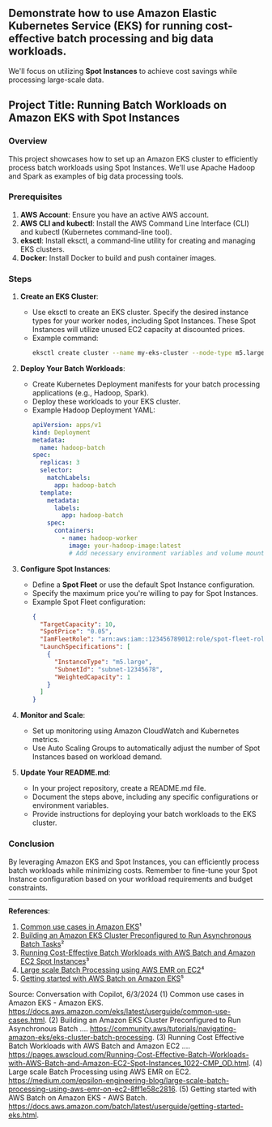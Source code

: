 ## Demonstrate how to use Amazon Elastic Kubernetes Service (EKS) for running cost-effective batch processing and big data workloads. 
We'll focus on utilizing **Spot Instances** to achieve cost savings while processing large-scale data.

## Project Title: Running Batch Workloads on Amazon EKS with Spot Instances

### Overview
This project showcases how to set up an Amazon EKS cluster to efficiently process batch workloads using Spot Instances. We'll use Apache Hadoop and Spark as examples of big data processing tools.

### Prerequisites
1. **AWS Account**: Ensure you have an active AWS account.
2. **AWS CLI and kubectl**: Install the AWS Command Line Interface (CLI) and kubectl (Kubernetes command-line tool).
3. **eksctl**: Install eksctl, a command-line utility for creating and managing EKS clusters.
4. **Docker**: Install Docker to build and push container images.

### Steps

1. **Create an EKS Cluster**:
   - Use eksctl to create an EKS cluster. Specify the desired instance types for your worker nodes, including Spot Instances. These Spot Instances will utilize unused EC2 capacity at discounted prices.
   - Example command:
     ```bash
     eksctl create cluster --name my-eks-cluster --node-type m5.large --nodes-min 2 --nodes-max 5 --node-volume-size 50 --spot
     ```

2. **Deploy Your Batch Workloads**:
   - Create Kubernetes Deployment manifests for your batch processing applications (e.g., Hadoop, Spark).
   - Deploy these workloads to your EKS cluster.
   - Example Hadoop Deployment YAML:
     ```yaml
     apiVersion: apps/v1
     kind: Deployment
     metadata:
       name: hadoop-batch
     spec:
       replicas: 3
       selector:
         matchLabels:
           app: hadoop-batch
       template:
         metadata:
           labels:
             app: hadoop-batch
         spec:
           containers:
             - name: hadoop-worker
               image: your-hadoop-image:latest
               # Add necessary environment variables and volume mounts
     ```

3. **Configure Spot Instances**:
   - Define a **Spot Fleet** or use the default Spot Instance configuration.
   - Specify the maximum price you're willing to pay for Spot Instances.
   - Example Spot Fleet configuration:
     ```json
     {
       "TargetCapacity": 10,
       "SpotPrice": "0.05",
       "IamFleetRole": "arn:aws:iam::123456789012:role/spot-fleet-role",
       "LaunchSpecifications": [
         {
           "InstanceType": "m5.large",
           "SubnetId": "subnet-12345678",
           "WeightedCapacity": 1
         }
       ]
     }
     ```

4. **Monitor and Scale**:
   - Set up monitoring using Amazon CloudWatch and Kubernetes metrics.
   - Use Auto Scaling Groups to automatically adjust the number of Spot Instances based on workload demand.

5. **Update Your README.md**:
   - In your project repository, create a README.md file.
   - Document the steps above, including any specific configurations or environment variables.
   - Provide instructions for deploying your batch workloads to the EKS cluster.

### Conclusion
By leveraging Amazon EKS and Spot Instances, you can efficiently process batch workloads while minimizing costs. Remember to fine-tune your Spot Instance configuration based on your workload requirements and budget constraints.

---

**References**:
1. [Common use cases in Amazon EKS](https://docs.aws.amazon.com/eks/latest/userguide/common-use-cases.html)¹
2. [Building an Amazon EKS Cluster Preconfigured to Run Asynchronous Batch Tasks](https://community.aws/tutorials/navigating-amazon-eks/eks-cluster-batch-processing)²
3. [Running Cost-Effective Batch Workloads with AWS Batch and Amazon EC2 Spot Instances](https://pages.awscloud.com/Running-Cost-Effective-Batch-Workloads-with-AWS-Batch-and-Amazon-EC2-Spot-Instances_1022-CMP_OD.html)³
4. [Large scale Batch Processing using AWS EMR on EC2](https://medium.com/epsilon-engineering-blog/large-scale-batch-processing-using-aws-emr-on-ec2-8ff1e58c2816)⁴
5. [Getting started with AWS Batch on Amazon EKS](https://docs.aws.amazon.com/batch/latest/userguide/getting-started-eks.html)⁵

Source: Conversation with Copilot, 6/3/2024
(1) Common use cases in Amazon EKS - Amazon EKS. https://docs.aws.amazon.com/eks/latest/userguide/common-use-cases.html.
(2) Building an Amazon EKS Cluster Preconfigured to Run Asynchronous Batch .... https://community.aws/tutorials/navigating-amazon-eks/eks-cluster-batch-processing.
(3) Running Cost Effective Batch Workloads with AWS Batch and Amazon EC2 .... https://pages.awscloud.com/Running-Cost-Effective-Batch-Workloads-with-AWS-Batch-and-Amazon-EC2-Spot-Instances_1022-CMP_OD.html.
(4) Large scale Batch Processing using AWS EMR on EC2. https://medium.com/epsilon-engineering-blog/large-scale-batch-processing-using-aws-emr-on-ec2-8ff1e58c2816.
(5) Getting started with AWS Batch on Amazon EKS - AWS Batch. https://docs.aws.amazon.com/batch/latest/userguide/getting-started-eks.html.
